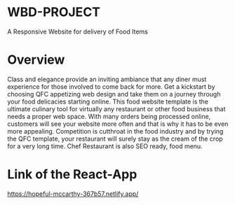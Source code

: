 # WBD-PROJECT
A Responsive Website for delivery of Food Items

# Overview
Class and elegance provide an inviting ambiance that any
diner must experience for those involved to come back for
more. Get a kickstart by choosing QFC appetizing web design
and take them on a journey through your food delicacies
starting online. This food website template is the ultimate
culinary tool for virtually any restaurant or other food
business that needs a proper web space. With many orders
being processed online, customers will see your website more
often and that is why it has to be even more appealing.
Competition is cutthroat in the food industry and by trying the
QFC template, your restaurant will surely stay as the cream of
the crop for a very long time. Chef Restaurant is also SEO
ready, food menu.

#  Link of the React-App
https://hopeful-mccarthy-367b57.netlify.app/
